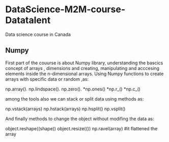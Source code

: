# DataScience-M2M-course-Datatalent
Data science course in Canada

## Numpy 

First part of the couurse is about Numpy library, understanding the bascics concept of arrays , dimensions and creating, manipulating and acccesing elements inside the n-dimensional arrays.
 Using Numpy functions to create arrays with specific data or random ,as:
 
np.array().
np.lindspace().
np.zero().
*np.ones()
*np.r_()
*np.c_()

among the tools also we can stack or split data using methods as:

np.vstack(arrays)
np.hstack(arrays)
np.hsplit()
np.vsplit()

And finally methods to change the object without modifing the data as:

object.reshape((shape))
object.resize(())
 np.ravel(array) #it flattened the array
